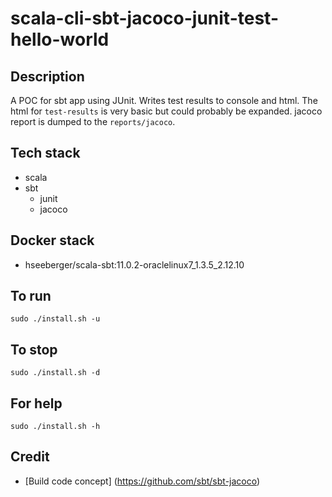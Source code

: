 # scala-cli-sbt-jacoco-junit-test-hello-world

## Description
A POC for sbt app using JUnit.
Writes test results to console
and html. The html for `test-results`
is very basic but could probably be
expanded. jacoco report is dumped
to the `reports/jacoco`.

## Tech stack
- scala
- sbt
  - junit
  - jacoco

## Docker stack
- hseeberger/scala-sbt:11.0.2-oraclelinux7_1.3.5_2.12.10

## To run
`sudo ./install.sh -u`

## To stop
`sudo ./install.sh -d`

## For help
`sudo ./install.sh -h`

## Credit
- [Build code concept] (https://github.com/sbt/sbt-jacoco)
